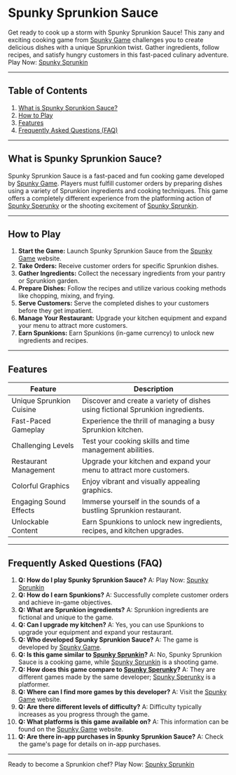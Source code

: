 # Spunky Sprunkion Sauce

Get ready to cook up a storm with Spunky Sprunkion Sauce! This zany and exciting cooking game from [Spunky Game](https://spunky.games) challenges you to create delicious dishes with a unique Sprunkion twist.  Gather ingredients, follow recipes, and satisfy hungry customers in this fast-paced culinary adventure. Play Now: [Spunky Sprunkin](https://spunky.games/spunky-sprunkion-sauce)

---

## Table of Contents

1. [What is Spunky Sprunkion Sauce?](#what-is-spunky-sprunkion-sauce)
2. [How to Play](#how-to-play)
3. [Features](#features)
4. [Frequently Asked Questions (FAQ)](#faq)

---

## What is Spunky Sprunkion Sauce? <a name="what-is-spunky-sprunkion-sauce"></a>

Spunky Sprunkion Sauce is a fast-paced and fun cooking game developed by [Spunky Game](https://spunky.games). Players must fulfill customer orders by preparing dishes using a variety of Sprunkion ingredients and cooking techniques. This game offers a completely different experience from the platforming action of [Spunky Sperunky](https://spunky.games/spunky-sperunky) or the shooting excitement of [Spunky Sprunkin](https://spunky.games/spunky-sprunkin).

---

## How to Play <a name="how-to-play"></a>

1. **Start the Game:** Launch Spunky Sprunkion Sauce from the [Spunky Game](https://spunky.games) website.
2. **Take Orders:**  Receive customer orders for specific Sprunkion dishes.
3. **Gather Ingredients:** Collect the necessary ingredients from your pantry or Sprunkion garden.
4. **Prepare Dishes:** Follow the recipes and utilize various cooking methods like chopping, mixing, and frying.
5. **Serve Customers:**  Serve the completed dishes to your customers before they get impatient.
6. **Manage Your Restaurant:** Upgrade your kitchen equipment and expand your menu to attract more customers.
7. **Earn Spunkions:**  Earn Spunkions (in-game currency) to unlock new ingredients and recipes.


---

## Features <a name="features"></a>

| Feature | Description |
|---|---|
| Unique Sprunkion Cuisine | Discover and create a variety of dishes using fictional Sprunkion ingredients. |
| Fast-Paced Gameplay |  Experience the thrill of managing a busy Sprunkion kitchen. |
| Challenging Levels | Test your cooking skills and time management abilities. |
| Restaurant Management | Upgrade your kitchen and expand your menu to attract more customers. |
| Colorful Graphics |  Enjoy vibrant and visually appealing graphics. |
| Engaging Sound Effects |  Immerse yourself in the sounds of a bustling Sprunkion restaurant. |
| Unlockable Content |  Earn Spunkions to unlock new ingredients, recipes, and kitchen upgrades. |


---

## Frequently Asked Questions (FAQ) <a name="faq"></a>

1. **Q: How do I play Spunky Sprunkion Sauce?** A: Play Now: [Spunky Sprunkin](https://spunky.games/spunky-sprunkion-sauce)
2. **Q: How do I earn Spunkions?** A:  Successfully complete customer orders and achieve in-game objectives.
3. **Q: What are Sprunkion ingredients?** A:  Sprunkion ingredients are fictional and unique to the game.
4. **Q: Can I upgrade my kitchen?** A: Yes, you can use Spunkions to upgrade your equipment and expand your restaurant.
5. **Q:  Who developed Spunky Sprunkion Sauce?**  A: The game is developed by [Spunky Game](https://spunky.games).
6. **Q: Is this game similar to [Spunky Sprunkin](https://spunky.games/spunky-sprunkin)?** A:  No, Spunky Sprunkion Sauce is a cooking game, while [Spunky Sprunkin](https://spunky.games/spunky-sprunkin) is a shooting game.
7. **Q: How does this game compare to [Spunky Sperunky](https://spunky.games/spunky-sperunky)?**  A: They are different games made by the same developer; [Spunky Sperunky](https://spunky.games/spunky-sperunky) is a platformer.
8. **Q: Where can I find more games by this developer?** A: Visit the [Spunky Game](https://spunky.games) website.
9. **Q:  Are there different levels of difficulty?** A: Difficulty typically increases as you progress through the game.
10. **Q: What platforms is this game available on?** A: This information can be found on the [Spunky Game](https://spunky.games) website.
11. **Q: Are there in-app purchases in Spunky Sprunkion Sauce?** A: Check the game's page for details on in-app purchases.


---


Ready to become a Sprunkion chef? Play Now: [Spunky Sprunkin](https://spunky.games/spunky-sprunkion-sauce)
